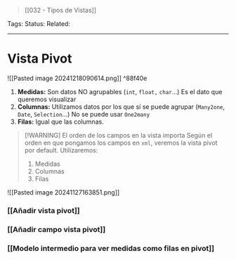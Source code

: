 > [[032 - Tipos de Vistas]]

Tags: 
Status: 
Related: 

___
# Vista Pivot
![[Pasted image 20241218090614.png]] ^88f40e

1. **Medidas:** Son datos NO agrupables (`int`, `float,` `char`...) Es el dato que queremos visualizar
2. **Columnas:** Utilizamos datos por los que sí se puede agrupar (`Many2one`, `Date`, `Selection`...) No se puede usar `One2many`
3. **Filas:** Igual que las columnas.

> [!WARNING] El orden de los campos en la vista importa
> Según el orden en que pongamos los campos en `xml`, veremos la vista pivot por default.
> Utilizaremos:
> 
> 	1. Medidas
> 	2. Columnas
> 	3. Filas

![[Pasted image 20241127163851.png]]

### [[Añadir vista pivot]]
### [[Añadir campo vista pivot]]
### [[Modelo intermedio para ver medidas como filas en pivot]]
